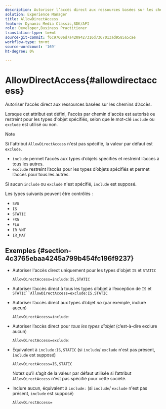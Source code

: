 ```yaml
---
description: Autoriser l’accès direct aux ressources basées sur les chemins d’accès.
solution: Experience Manager
title: AllowDirectAccess
feature: Dynamic Media Classic,SDK/API
role: Developer,Business Practitioner
translation-type: tm+mt
source-git-commit: f6c97606d7a4209427316d7367013ad9585a5cae
workflow-type: tm+mt
source-wordcount: '169'
ht-degree: 0%

---
```



# AllowDirectAccess{#allowdirectaccess}

Autoriser l’accès direct aux ressources basées sur les chemins d’accès.

Lorsque cet attribut est défini, l&#39;accès par chemin d&#39;accès est autorisé ou restreint pour les types d&#39;objet spécifiés, selon que le mot-clé `include` ou `exclude` est utilisé ou non.

>[!NOTE]
>
>Si l&#39;attribut `AllowDirectAccess` n&#39;est pas spécifié, la valeur par défaut est `exclude`.

* `include` permet l’accès aux types d’objets spécifiés et restreint l’accès à tous les autres.
* `exclude` restreint l’accès pour les types d’objets spécifiés et permet l’accès pour tous les autres.

Si aucun `include` ou `exclude` n&#39;est spécifié, `include` est supposé.

Les types suivants peuvent être contrôlés :

* `SVG`
* `IS`
* `STATIC`
* `FXG`
* `FLA`
* `IR_VNT`
* `IR_MAT`

## Exemples {#section-4c3765ebaa4245a799b454fc196f9237}

* Autoriser l&#39;accès direct uniquement pour les types d&#39;objet `IS` et `STATIC`

   `AllowDirectAccess=include:IS,STATIC`

* Autoriser l’accès direct à tous les types d’objet à l’exception de `IS` et `STATIC``AllowDirectAccess=exclude:IS,STATIC`

* Autoriser l’accès direct aux types d’objet *no* (par exemple, inclure aucun)

   `AllowDirectAccess=include:`

* Autoriser l’accès direct pour *tous les types d’objet* (c’est-à-dire exclure aucun)

   `AllowDirectAccess=exclude:`

* Équivalent à `include:IS,STATIC` (si `include`/ `exclude` n&#39;est pas présent, `include` est supposé)

   `AllowDirectAccess=IS,STATIC`

   Notez qu’il s’agit de la valeur par défaut utilisée si l’attribut `AllowDirectAccess` n’est pas spécifié pour cette société.

* Inclure aucun, équivalent à `include:` (si `include`/ `exclude` n&#39;est pas présent, `include` est supposé)

   `AllowDirectAccess=`

